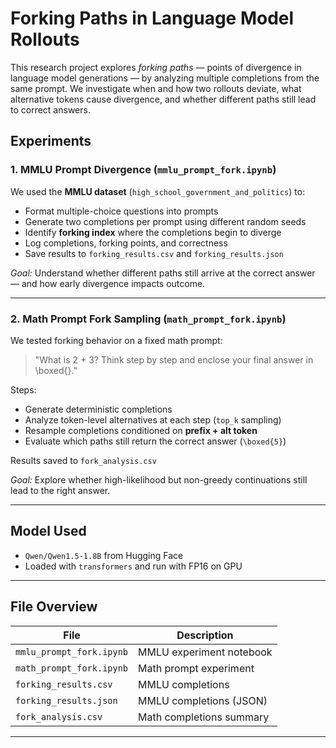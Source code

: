 
# Forking Paths in Language Model Rollouts

This research project explores *forking paths* — points of divergence in language model generations — by analyzing multiple completions from the same prompt. We investigate when and how two rollouts deviate, what alternative tokens cause divergence, and whether different paths still lead to correct answers.

##  Experiments

### 1. MMLU Prompt Divergence (`mmlu_prompt_fork.ipynb`)
We used the **MMLU dataset** (`high_school_government_and_politics`) to:
- Format multiple-choice questions into prompts
- Generate two completions per prompt using different random seeds
- Identify **forking index** where the completions begin to diverge
- Log completions, forking points, and correctness
- Save results to `forking_results.csv` and `forking_results.json`

*Goal:* Understand whether different paths still arrive at the correct answer — and how early divergence impacts outcome.

---

### 2. Math Prompt Fork Sampling (`math_prompt_fork.ipynb`)
We tested forking behavior on a fixed math prompt:

> "What is 2 + 3? Think step by step and enclose your final answer in \boxed{}."

Steps:
- Generate deterministic completions
- Analyze token-level alternatives at each step (`top_k` sampling)
- Resample completions conditioned on **prefix + alt token**
- Evaluate which paths still return the correct answer (`\boxed{5}`)

Results saved to `fork_analysis.csv`

*Goal:* Explore whether high-likelihood but non-greedy continuations still lead to the right answer.

---

## Model Used
- `Qwen/Qwen1.5-1.8B` from Hugging Face
- Loaded with `transformers` and run with FP16 on GPU

---

## File Overview
| File | Description |
|------|-------------|
| `mmlu_prompt_fork.ipynb` | MMLU experiment notebook |
| `math_prompt_fork.ipynb` | Math prompt experiment |
| `forking_results.csv` | MMLU completions |
| `forking_results.json` | MMLU completions (JSON) |
| `fork_analysis.csv` | Math completions summary |

---



